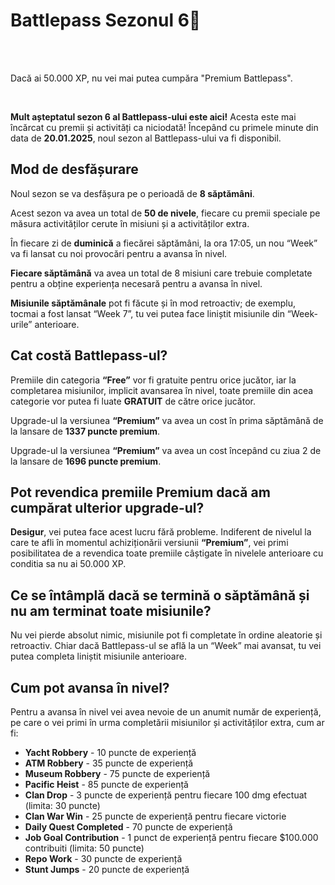 
<h1>Battlepass Sezonul 6🎫</h1>
<br><br>

<div class="danger-container">
<p> Dacă ai 50.000 XP, nu vei mai putea cumpăra "Premium Battlepass".
</div><br>

<p><strong>Mult așteptatul sezon 6 al Battlepass-ului este aici!</strong> Acesta este mai încărcat cu premii și activități ca niciodată! Începând cu primele minute din data de <strong>20.01.2025</strong>, noul sezon al Battlepass-ului va fi disponibil.</p>

<h2>Mod de desfășurare</h2>
<p>Noul sezon se va desfășura pe o perioadă de <strong>8 săptămâni</strong>.</p>
<p>Acest sezon va avea un total de <strong>50 de nivele</strong>, fiecare cu premii speciale pe măsura activităților cerute în misiuni și a activităților extra.</p>
<p>În fiecare zi de <strong>duminică</strong> a fiecărei săptămâni, la ora 17:05, un nou “Week” va fi lansat cu noi provocări pentru a avansa în nivel.</p>
<p><strong>Fiecare săptămână</strong> va avea un total de 8 misiuni care trebuie completate pentru a obține experiența necesară pentru a avansa în nivel.</p>
<p><strong>Misiunile săptămânale</strong> pot fi făcute și în mod retroactiv; de exemplu, tocmai a fost lansat “Week 7”, tu vei putea face liniștit misiunile din “Week-urile” anterioare.</p>

<h2>Cat costă Battlepass-ul?</h2>
<p>Premiile din categoria <strong>“Free”</strong> vor fi gratuite pentru orice jucător, iar la completarea misiunilor, implicit avansarea în nivel, toate premiile din acea categorie vor putea fi luate <strong>GRATUIT</strong> de către orice jucător.</p>
<p>Upgrade-ul la versiunea <strong>“Premium”</strong> va avea un cost în prima săptămână de la lansare de <strong>1337 puncte premium</strong>.</p>
<p>Upgrade-ul la versiunea <strong>“Premium”</strong> va avea un cost începând cu ziua 2 de la lansare de <strong>1696 puncte premium</strong>.</p>

<h2>Pot revendica premiile Premium dacă am cumpărat ulterior upgrade-ul?</h2>
<p><strong>Desigur</strong>, vei putea face acest lucru fără probleme. Indiferent de nivelul la care te afli în momentul achiziționării versiunii <strong>“Premium”</strong>, vei primi posibilitatea de a revendica toate premiile câștigate în nivelele anterioare cu conditia sa nu ai 50.000 XP.</p>

<h2>Ce se întâmplă dacă se termină o săptămână și nu am terminat toate misiunile?</h2>
<p>Nu vei pierde absolut nimic, misiunile pot fi completate în ordine aleatorie și retroactiv. Chiar dacă Battlepass-ul se află la un “Week” mai avansat, tu vei putea completa liniștit misiunile anterioare.</p>

<h2>Cum pot avansa în nivel?</h2>
<p>Pentru a avansa în nivel vei avea nevoie de un anumit număr de experiență, pe care o vei primi în urma completării misiunilor și activităților extra, cum ar fi:</p>
<ul>
    <li><strong>Yacht Robbery</strong> - 10 puncte de experiență</li>
    <li><strong>ATM Robbery</strong> - 35 puncte de experiență</li>
    <li><strong>Museum Robbery</strong> - 75 puncte de experiență</li>
    <li><strong>Pacific Heist</strong> - 85 puncte de experiență</li>
    <li><strong>Clan Drop</strong> - 3 puncte de experiență pentru fiecare 100 dmg efectuat (limita: 30 puncte)</li>
    <li><strong>Clan War Win</strong> - 25 puncte de experiență pentru fiecare victorie</li>
    <li><strong>Daily Quest Completed</strong> - 70 puncte de experiență</li>
    <li><strong>Job Goal Contribution</strong> - 1 punct de experiență pentru fiecare $100.000 contribuiti (limita: 50 puncte)</li>
    <li><strong>Repo Work</strong> - 30 puncte de experiență</li>
    <li><strong>Stunt Jumps</strong> - 20 puncte de experiență</li>
</ul>

